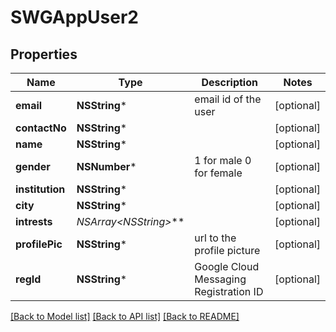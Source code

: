# SWGAppUser2

## Properties
Name | Type | Description | Notes
------------ | ------------- | ------------- | -------------
**email** | **NSString*** | email id of the user | [optional] 
**contactNo** | **NSString*** |  | [optional] 
**name** | **NSString*** |  | [optional] 
**gender** | **NSNumber*** | 1 for male 0 for female | [optional] 
**institution** | **NSString*** |  | [optional] 
**city** | **NSString*** |  | [optional] 
**intrests** | **NSArray&lt;NSString*&gt;*** |  | [optional] 
**profilePic** | **NSString*** | url to the profile picture | [optional] 
**regId** | **NSString*** | Google Cloud Messaging Registration ID | [optional] 

[[Back to Model list]](../README.md#documentation-for-models) [[Back to API list]](../README.md#documentation-for-api-endpoints) [[Back to README]](../README.md)


